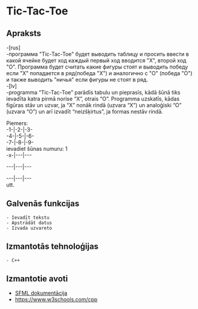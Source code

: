 # Tic-Tac-Toe
## Apraksts
-[rus]                                                                                                                                                                              
-программа "Tic-Tac-Toe" будет выводить таблицу и просить ввести в какой ячейке будет ход каждый первый ход вводится "X", второй ход "O". Программа будет считать какие фигуры стоят и выводить победу если "X" попадается в ряд(победа "X") и аналогично с "O" (победа "O") и также выводить "ничья" если фигуры не стоят в ряд.                                       
-[lv]                                                                                                                                                                               
-programma “Tic-Tac-Toe” parādīs tabulu un pieprasīs, kādā šūnā tiks ievadīta katra pirmā norise “X”, otrais “O”. Programma uzskatīs, kādas figūras stāv un uzvar, ja “X” nonāk  rindā (uzvara “X”) un analoģiski “O” (uzvara “O”) un arī izvadīt “neizšķirtus”, ja formas nestāv rindā.


Piemers:                                                                                                                                                                           
-1-|-2-|-3-                                                                                                                                                                       
-4-|-5-|-6-                                                                                                                                                                       
-7-|-8-|-9-                                                                                                                                                                         
ievadiet šūnas numuru: 1                                                                                                                                                           
-x-|---|---
                                                                                                                                                                                   
---|---|---
                                                                                                                                                                                   
---|---|---                                                                                                                                                                         
                                                                                                                                                                                    utt.
## Galvenās funkcijas
	- Ievadīt tekstu
	- Apstrādāt datus
	- Izvada uzvareto
## Izmantotās tehnoloģijas
	- C++
## Izmantotie avoti
- [SFML dokumentācija](https://www.sfml-dev.org/style.php)
- https://www.w3schools.com/cpp

